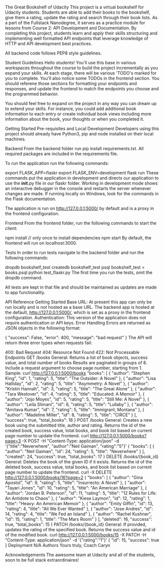 The Great Bookshelf of Udacity
This project is a virtual bookshelf for Udacity students. Students are able to add their books to the bookshelf, give them a rating, update the rating and search through their book lists. As a part of the Fullstack Nanodegree, it serves as a practice module for lessons from Course 2: API Development and Documentation. By completing this project, students learn and apply their skills structuring and implementing well formatted API endpoints that leverage knowledge of HTTP and API development best practices.

All backend code follows PEP8 style guidelines.

Student Guidelines
Hello students! You'll use this base in various workspaces throughout the course to build the project incrementally as you expand your skills. At each stage, there will be various 'TODO's marked for you to complete. You'll also notice some TODOs in the frontend section. You should referene those sections for formatting your endpoints and responses, and update the frontend to match the endpoints you choose and the programmed behavior.

You should feel free to expand on the project in any way you can dream up to extend your skills. For instance, you could add additional book information to each entry or create individual book views including more information about the book, your thoughts or when you completed it.

Getting Started
Pre-requisites and Local Development
Developers using this project should already have Python3, pip and node installed on their local machines.

Backend
From the backend folder run pip install requirements.txt. All required packages are included in the requirements file.

To run the application run the following commands:

export FLASK_APP=flaskr
export FLASK_ENV=development
flask run
These commands put the application in development and directs our application to use the **init**.py file in our flaskr folder. Working in development mode shows an interactive debugger in the console and restarts the server whenever changes are made. If running locally on Windows, look for the commands in the Flask documentation.

The application is run on http://127.0.0.1:5000/ by default and is a proxy in the frontend configuration.

Frontend
From the frontend folder, run the following commands to start the client:

npm install // only once to install dependencies
npm start
By default, the frontend will run on localhost:3000.

Tests
In order to run tests navigate to the backend folder and run the following commands:

dropdb bookshelf_test
createdb bookshelf_test
psql bookshelf_test < books.psql
python test_flaskr.py
The first time you run the tests, omit the dropdb command.

All tests are kept in that file and should be maintained as updates are made to app functionality.

API Reference
Getting Started
Base URL: At present this app can only be run locally and is not hosted as a base URL. The backend app is hosted at the default, http://127.0.0.1:5000/, which is set as a proxy in the frontend configuration.
Authentication: This version of the application does not require authentication or API keys.
Error Handling
Errors are returned as JSON objects in the following format:

{
"success": False,
"error": 400,
"message": "bad request"
}
The API will return three error types when requests fail:

400: Bad Request
404: Resource Not Found
422: Not Processable
Endpoints
GET /books
General:
Returns a list of book objects, success value, and total number of books
Results are paginated in groups of 8. Include a request argument to choose page number, starting from 1.
Sample: curl http://127.0.0.1:5000/books
"books": [
{
"author": "Stephen King",
"id": 1,
"rating": 5,
"title": "The Outsider: A Novel"
},
{
"author": "Lisa Halliday",
"id": 2,
"rating": 5,
"title": "Asymmetry: A Novel"
},
{
"author": "Kristin Hannah",
"id": 3,
"rating": 5,
"title": "The Great Alone"
},
{
"author": "Tara Westover",
"id": 4,
"rating": 5,
"title": "Educated: A Memoir"
},
{
"author": "Jojo Moyes",
"id": 5,
"rating": 5,
"title": "Still Me: A Novel"
},
{
"author": "Leila Slimani",
"id": 6,
"rating": 5,
"title": "Lullaby"
},
{
"author": "Amitava Kumar",
"id": 7,
"rating": 5,
"title": "Immigrant, Montana"
},
{
"author": "Madeline Miller",
"id": 8,
"rating": 5,
"title": "CIRCE"
}
],
"success": true,
"total_books": 18
}
POST /books
General:
Creates a new book using the submitted title, author and rating. Returns the id of the created book, success value, total books, and book list based on current page number to update the frontend.
curl http://127.0.0.1:5000/books?page=3 -X POST -H "Content-Type: application/json" -d '{"title":"Neverwhere", "author":"Neil Gaiman", "rating":"5"}'
{
"books": [
{
"author": "Neil Gaiman",
"id": 24,
"rating": 5,
"title": "Neverwhere"
}
],
"created": 24,
"success": true,
"total_books": 17
}
DELETE /books/{book_id}
General:
Deletes the book of the given ID if it exists. Returns the id of the deleted book, success value, total books, and book list based on current page number to update the frontend.
curl -X DELETE http://127.0.0.1:5000/books/16?page=2
{
"books": [
{
"author": "Gina Apostol",
"id": 9,
"rating": 5,
"title": "Insurrecto: A Novel"
},
{
"author": "Tayari Jones",
"id": 10,
"rating": 5,
"title": "An American Marriage"
},
{
"author": "Jordan B. Peterson",
"id": 11,
"rating": 5,
"title": "12 Rules for Life: An Antidote to Chaos"
},
{
"author": "Kiese Laymon",
"id": 12,
"rating": 1,
"title": "Heavy: An American Memoir"
},
{
"author": "Emily Giffin",
"id": 13,
"rating": 4,
"title": "All We Ever Wanted"
},
{
"author": "Jose Andres",
"id": 14,
"rating": 4,
"title": "We Fed an Island"
},
{
"author": "Rachel Kushner",
"id": 15,
"rating": 1,
"title": "The Mars Room"
}
],
"deleted": 16,
"success": true,
"total_books": 15
}
PATCH /books/{book_id}
General:
If provided, updates the rating of the specified book. Returns the success value and id of the modified book.
curl http://127.0.0.1:5000/books/15 -X PATCH -H "Content-Type: application/json" -d '{"rating":"1"}'
{
"id": 15,
"success": true
}
Deployment N/A
Authors
Yours truly, Coach Caryn

Acknowledgements
The awesome team at Udacity and all of the students, soon to be full stack extraordinaires!
